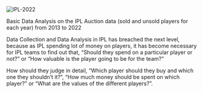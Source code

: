 ![IPL-2022](https://user-images.githubusercontent.com/42084405/154912684-0c44ee2b-c572-4d96-96d8-3e4f3106d193.jpg)

Basic Data Analysis on the IPL Auction data (sold and unsold players for each year) from 2013 to 2022

Data Collection and Data Analysis in IPL has breached the next level, because as IPL spending lot of money on players, it has become necessary for IPL teams to find out that, “Should they spend on a particular player or not?” or “How valuable is the player going to be for the team?” 

How should they judge in detail, “Which player should they buy and which one they shouldn’t it?”, “How much money should be spent on which player?” or “What are the values of the different players?”.
